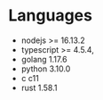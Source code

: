 # Languages

* nodejs >= 16.13.2
* typescript >= 4.5.4,
* golang 1.17.6
* python 3.10.0
* c c11
* rust 1.58.1

